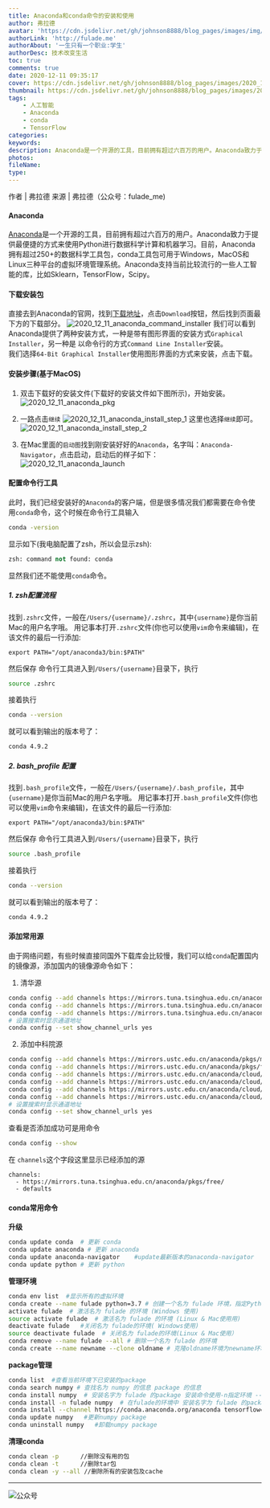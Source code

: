 ```yaml
---
title: Anaconda和conda命令的安装和使用
author: 弗拉德
avatar: 'https://cdn.jsdelivr.net/gh/johnson8888/blog_pages/images/img/avatar.jpg'
authorLink: 'http://fulade.me'
authorAbout: '一生只有一个职业:学生'
authorDesc: 技术改变生活
toc: true
comments: true
date: 2020-12-11 09:35:17
cover: https://cdn.jsdelivr.net/gh/johnson8888/blog_pages/images/2020_10_10_python_artificial_intelligence.png
thumbnail: https://cdn.jsdelivr.net/gh/johnson8888/blog_pages/images/2020_10_10_python_artificial_intelligence.png
tags: 
    - 人工智能
    - Anaconda
    - conda
    - TensorFlow
categories: 
keywords:
description: Anaconda是一个开源的工具，目前拥有超过六百万的用户。Anaconda致力于提供最便捷的方式来使用Python进行数据科学计算和机器学习。目前，Anaconda拥有超过250+的数据科学工具包，conda工具包可用于Windows，MacOS和Linux三种平台的虚拟环境管理系统。Anaconda支持当前比较流行的一些人工智能的库，比如Sklearn，TensorFlow，Scipy。
photos:
fileName:
type:
---
```


作者 | 弗拉德
来源 | 弗拉德（公众号：fulade_me)

#### Anaconda
[Anaconda](https://www.anaconda.com/products/enterprise)是一个开源的工具，目前拥有超过六百万的用户。Anaconda致力于提供最便捷的方式来使用Python进行数据科学计算和机器学习。目前，Anaconda拥有超过250+的数据科学工具包，conda工具包可用于Windows，MacOS和Linux三种平台的虚拟环境管理系统。Anaconda支持当前比较流行的一些人工智能的库，比如Sklearn，TensorFlow，Scipy。

#### 下载安装包
直接去到Anaconda的官网，找到[下载地址](https://www.anaconda.com/products/individual)，点击`Download`按钮，然后找到页面最下方的下载部分。
![2020_12_11_anaconda_command_installer](https://cdn.jsdelivr.net/gh/johnson8888/blog_pages/images/2020_12_11_anaconda_command_installer.png)
我们可以看到Anaconda提供了两种安装方式，一种是带有图形界面的安装方式`Graphical Installer`，另一种是 以命令行的方式`Command Line Installer`安装。  
我们选择`64-Bit Graphical Installer`使用图形界面的方式来安装，点击下载。
#### 安装步骤(基于MacOS)
1. 双击下载好的安装文件(下载好的安装文件如下图所示)，开始安装。
![2020_12_11_anaconda_pkg](https://cdn.jsdelivr.net/gh/johnson8888/blog_pages/images/2020_12_11_anaconda_pkg.png)

2. 一路点击`继续`
![2020_12_11_anaconda_install_step_1](https://cdn.jsdelivr.net/gh/johnson8888/blog_pages/images/2020_12_11_anaconda_install_step_1.png)
 这里也选择`继续`即可。
![2020_12_11_anaconda_install_step_2](https://cdn.jsdelivr.net/gh/johnson8888/blog_pages/images/2020_12_11_anaconda_install_step_2.png)

3. 在Mac里面的`启动图`找到刚安装好好的`Anaconda`，名字叫：`Anaconda-Navigator`，点击启动，启动后的样子如下：
![2020_12_11_anaconda_launch](https://cdn.jsdelivr.net/gh/johnson8888/blog_pages/images/2020_12_11_anaconda_launch.png)


#### 配置命令行工具
此时，我们已经安装好的`Anaconda`的客户端，但是很多情况我们都需要在命令使用`conda`命令，这个时候在命令行工具输入
``` bash
conda -version
```
显示如下(我电脑配置了zsh，所以会显示zsh):
``` py
zsh: command not found: conda
```
显然我们还不能使用`conda`命令。

##### 1. zsh配置流程
找到`.zshrc`文件，一般在`/Users/{username}/.zshrc`，其中`{username}`是你当前Mac的用户名字哦。
用记事本打开`.zshrc`文件(你也可以使用`vim`命令来编辑)，在该文件的最后一行添加:
```
export PATH="/opt/anaconda3/bin:$PATH"
```
然后保存
命令行工具进入到`/Users/{username}`目录下，执行
``` bash
source .zshrc
```
接着执行
``` bash
conda --version
```
就可以看到输出的版本号了：
``` bash
conda 4.9.2
```
##### 2. bash_profile 配置
找到`.bash_profile`文件，一般在`/Users/{username}/.bash_profile`，其中`{username}`是你当前Mac的用户名字哦。
用记事本打开`.bash_profile`文件(你也可以使用`vim`命令来编辑)，在该文件的最后一行添加:
```
export PATH="/opt/anaconda3/bin:$PATH"
```
然后保存
命令行工具进入到`/Users/{username}`目录下，执行
``` bash
source .bash_profile
```
接着执行
``` bash
conda --version
```
就可以看到输出的版本号了：
``` bash
conda 4.9.2
```

#### 添加常用源
由于网络问题，有些时候直接同国外下载库会比较慢，我们可以给`conda`配置国内的镜像源，添加国内的镜像源命令如下：
1. 清华源
``` bash
conda config --add channels https://mirrors.tuna.tsinghua.edu.cn/anaconda/pkgs/free/
conda config --add channels https://mirrors.tuna.tsinghua.edu.cn/anaconda/cloud/conda-forge 
conda config --add channels https://mirrors.tuna.tsinghua.edu.cn/anaconda/cloud/msys2/
# 设置搜索时显示通道地址
conda config --set show_channel_urls yes
```
2. 添加中科院源

``` bash 
conda config --add channels https://mirrors.ustc.edu.cn/anaconda/pkgs/main/
conda config --add channels https://mirrors.ustc.edu.cn/anaconda/pkgs/free/
conda config --add channels https://mirrors.ustc.edu.cn/anaconda/cloud/conda-forge/
conda config --add channels https://mirrors.ustc.edu.cn/anaconda/cloud/msys2/
conda config --add channels https://mirrors.ustc.edu.cn/anaconda/cloud/bioconda/
conda config --add channels https://mirrors.ustc.edu.cn/anaconda/cloud/menpo/
# 设置搜索时显示通道地址
conda config --set show_channel_urls yes
```
查看是否添加成功可是用命令
``` bash
conda config --show
```
在 `channels`这个字段这里显示已经添加的源
```
channels:
  - https://mirrors.tuna.tsinghua.edu.cn/anaconda/pkgs/free/
  - defaults
```

#### conda常用命令
**升级**
``` bash
conda update conda  # 更新 conda
conda update anaconda # 更新 anaconda
conda update anaconda-navigator    #update最新版本的anaconda-navigator  
conda update python # 更新 python
```

**管理环境**
``` bash
conda env list  #显示所有的虚拟环境
conda create --name fulade python=3.7 # 创建一个名为 fulade 环境，指定Python版本是3.7
activate fulade  # 激活名为 fulade 的环境 (Windows 使用)
source activate fulade  # 激活名为 fulade 的环境 (Linux & Mac使用用)
deactivate fulade   #关闭名为 fulade的环境( Windows使用)
source deactivate fulade  # 关闭名为 fulade的环境(Linux & Mac使用）
conda remove --name fulade --all # 删除一个名为 fulade 的环境
conda create --name newname --clone oldname # 克隆oldname环境为newname环境
```

**package管理**
``` bash 
conda list  #查看当前环境下已安装的package
conda search numpy # 查找名为 numpy 的信息 package 的信息
conda install numpy  # 安装名字为 fulade 的package 安装命令使用-n指定环境 --channel指定源地址
conda install -n fulade numpy  # 在fulade的环境中 安装名字为 fulade 的package
conda install --channel https://conda.anaconda.org/anaconda tensorflow=1.8.0  # 使用地址 https://conda.anaconda.org/anaconda 来安装tensorflow
conda update numpy   #更新numpy package
conda uninstall numpy   #卸载numpy package
```
**清理conda**
``` bash 
conda clean -p      //删除没有用的包
conda clean -t      //删除tar包
conda clean -y --all //删除所有的安装包及cache
```

***
![公众号](https://cdn.jsdelivr.net/gh/johnson8888/blog_pages/images/page_footer.jpg)
